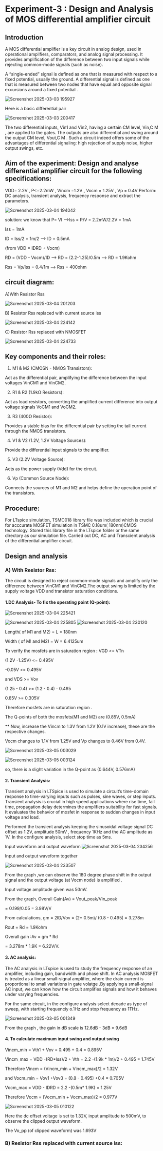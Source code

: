 # Experiment-3 : Design and Analysis of MOS differential amplifier circuit

## Introduction
A MOS differential amplifier is a key circuit in analog design, used in operational amplifiers, comparators, and analog signal processing. It provides amplification of the difference between two input signals while rejecting common-mode signals (such as noise).

A “single-ended” signal is defined as one that is measured with respect to a fixed potential, usually the
ground. A differential signal is defined as one that is measured between two nodes that
have equal and opposite signal excursions around a fixed potential .  

![Screenshot 2025-03-03 195927](https://github.com/user-attachments/assets/dbdc7334-4b72-469b-873c-d8123b582256)

Here is a basic differential pair

![Screenshot 2025-03-03 200417](https://github.com/user-attachments/assets/7d213267-955f-45a9-994c-d0c76716bb2c)

The two differential inputs, Vin1 and Vin2, having a certain CM level, Vin,C M , are applied to the gates. The
outputs are also differential and swing around the output CM level, Vout,C M .
Such a circuit indeed offers
some of the advantages of differential signaling: high rejection of supply noise, higher output swings, etc.

## Aim of the experiment: Design and analyse differential amplifier circuit for the following specifications:
VDD= 2.2V , P<=2.2mW , Vincm =1.2V , Vocm = 1.25V , Vp = 0.4V 
Perform: DC analysis, transient analysis, frequency response and extract the parameters.


![Screenshot 2025-03-04 194042](https://github.com/user-attachments/assets/8a00714e-48c5-4f41-8c8d-d9f0e7a79d9a)

solution: we know that P= VI -->Iss = P/V = 2.2mW/2.2V = 1mA

 Iss = 1mA

 ID = Iss/2 = 1m/2 --> ID = 0.5mA

 (from VDD = IDRD + Vocm)

 RD = (VDD - Vocm)/ID --> RD = (2.2-1.25)/0.5m --> RD = 1.9Kohm

 Rss = Vp/Iss = 0.4/1m --> Rss = 400ohm

 ## circuit diagram:

 A)With Resistor Rss
 
![Screenshot 2025-03-04 201203](https://github.com/user-attachments/assets/37ebbf0a-f323-4916-971e-996e0e48c8f3)

B) Resistor Rss replaced with current source Iss

![Screenshot 2025-03-04 224142](https://github.com/user-attachments/assets/6eb6b9e5-bfb7-4105-b32b-bedd5648c84c)


C) Resistor Rss replaced with NMOSFET

![Screenshot 2025-03-04 224733](https://github.com/user-attachments/assets/f3eadefa-6944-4821-86f6-c9b410c3bb90)


## Key components and their roles:
1) M1 & M2 (CMOSN - NMOS Transistors):

 Act as the differential pair, amplifying the difference between the input voltages VinCM1 and VinCM2.

 2) R1 & R2 (1.9kΩ Resistors):

 Act as load resistors, converting the amplified current difference into output voltage signals VoCM1 and VoCM2.

 3) R3 (400Ω Resistor):
   
   Provides a stable bias for the differential pair by setting the tail current through the NMOS transistors.
   
4) V1 & V2 (1.2V, 1.2V Voltage Sources):

 Provide the differential input signals to the amplifier.

5) V3 (2.2V Voltage Source):

 Acts as the power supply (Vdd) for the circuit.

 6) Vp (Common Source Node):

  Connects the sources of M1 and M2 and helps define the operation point of the transistors. 

## Procedure:
  For LTspice simulation, TSMC018 library file was included which is crucial for acccurate MOSFET simulation in TSMC 0.18um( 180nm)CMOS technology. Stored this library file in the LTspice folder or the same directory as our simulation file. Carried out DC, AC and Transcient analysis of the differential amplifier circuit.

## Design and analysis
###  A) With Resistor Rss:

The circuit is designed to reject common-mode signals and amplify only the difference between VinCM1 and VinCM2.The output swing is limited by the supply voltage VDD​ and transistor saturation conditions.

#### 1.DC Analysis- To fix the operating point (Q-point):


 ![Screenshot 2025-03-04 225421](https://github.com/user-attachments/assets/ea526cf7-3bc4-4e2b-8de4-2559819f84d9)

 
![Screenshot 2025-03-04 225805](https://github.com/user-attachments/assets/397f2226-e525-492b-9f7f-f66025aac647) ![Screenshot 2025-03-04 230120](https://github.com/user-attachments/assets/6916cee2-7526-40e9-8c2d-e66e86f968d1)

Length( of M1 and M2) = L = 180nm

Width ( of M! and M2) = W = 6.4125um

To verify the mosfets are in saturation region : VGD <= VTn

(1.2V -1.25V) <= 0.495V

-0.05V <= 0.495V

and VDS >= Vov

(1.25 - 0.4) >= (1.2 - 0.4) - 0.495

0.85V >= 0.305V

Therefore mosfets are in saturation region .

The Q-points of both the mosfets(M1 and M2) are (0.85V, 0.5mA)



** Now, increase the Vincm to 1.3V from 1.2V (0.1V increase), these are the respective changes.

Vocm changes to 1.1V from 1.25V and Vp changes to 0.46V from 0.4V.

![Screenshot 2025-03-05 003029](https://github.com/user-attachments/assets/8a940557-780d-4170-8d87-030519da13c5)

![Screenshot 2025-03-05 003124](https://github.com/user-attachments/assets/87b60173-aea2-4d11-8ca1-3d1342629503)

so, there is a slight variation in the Q-point as (0.644V, 0.576mA)


#### 2. Transient Analysis:

Transient analysis in LTSpice is used to simulate a circuit’s time-domain response to time-varying inputs such as pulses, sine waves, or step inputs. Transient analysis is crucial in high speed applications where rise time, fall time, propagation delay determines the amplifiers suitability for fast signals. It evaluates the behavior of mosfet in response to sudden changes in input voltage and load.

Performed the transient analysis keeping the sinusoidal voltage signal DC offset as 1.2V, amplitude 50mV , frequency 1KHz and the AC amplitude as 1V. In the configure analysis, select stop time as 5ms.

Input waveform and output waveform
![Screenshot 2025-03-04 234256](https://github.com/user-attachments/assets/f1c40720-3a89-40b4-96d8-6d93181c473e)

Input and output waveform together

![Screenshot 2025-03-04 233507](https://github.com/user-attachments/assets/e07dcf48-8e41-454b-8773-59ce51fbc6a8)

From the graph ,we can observe the 180 degree phase shift in the output signal and the output voltage (at Vocm node) is amplified .

Input voltage amplitude given was 50mV.

From the graph,
Overall Gain(Av) = Vout_peak/Vin_peak 

 = 0.199/0.05 = 3.98V/V

 From calculations,
 gm = 2ID/Vov = (2* 0.5m)/ (0.8 - 0.495)
   = 3.278m

 Rout = Rd = 1.9Kohm
 
 Overall gain :Av = gm * Rd
 
 = 3.278m * 1.9K = 6.22V/V. 

 #### 3. AC analysis:

The AC analysis in LTspice is used to study the frequency response of an amplifier, including gain, bandwidth and phase shift. In AC analysis MOSFET is treated as a linear small-signal amplifier, where the drain current is proportional to small variations in gate volatge .By applying a small-signal AC input, we can know how the circuit amplifies signals and how it behaves under varying frequencies.

For the same circuit, in the configure analysis select decade as type of sweep, with starting frequenciy o.1Hz and stop frequency as 1THz. 

 ![Screenshot 2025-03-05 001349](https://github.com/user-attachments/assets/fb8ea219-02f5-4990-9343-5d51d7474067)

From the graph , the gain in dB scale is 12.6dB - 3dB = 9.6dB

#### 4. To calculate maximum input swing and output swing

Vincm_min = Vth1 + Vov = 0.495 + 0.4 = 0.895V

Vincm_max = VDD -(RD*Iss)/2 + Vth = 2.2 -(1.9k * 1m)/2 + 0.495 = 1.745V

Therefore Vincm = (Vincm_min + Vincm_max)/2 = 1.32V

and Vocm_min = Vov1 +Vov3 = (0.8 - 0.495) +0.4 = 0.705V

Vocm_max = VDD - IDRD = 2.2 -(0.5m* 1.9K) = 1.25V

Therefore Vocm = (Vocm_min + Vocm_max)/2 = 0.977V


![Screenshot 2025-03-05 010122](https://github.com/user-attachments/assets/15e1c509-e9be-4955-b36c-5ded18677781)

Here the dc offset voltage is set to 1.32V, input amplitude to 500mV, to observe the clipped output waveform.

The Vo_pp (of clipped waveform) was 1.693V

### B) Resistor Rss replaced with current source Iss:
